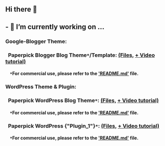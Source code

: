 ## Hi there 👋 
## - 🔭 I’m currently working on ...
### Google-Blogger Theme:
### ` ` Paperpick Blogger Blog Theme`*`/Template: [(Files,](https://github.com/TechTauba/paperpick-google-blogger-theme) [+ Video tutorial)](https://youtube.com/@TechTauba)
#### `  ` `*`For commercial use, please refer to the ['README.md'](https://github.com/TechTauba/paperpick-google-blogger-theme/blob/main/README.md) file.
### WordPress Theme & Plugin:
### ` ` Paperpick WordPress Blog Theme`*`: [(Files,](https://github.com/TechTauba/paperpick-wordpress-theme) [+ Video tutorial)](https://youtube.com/@TechTauba)
#### `  ` `*`For commercial use, please refer to the ['README.md'](https://github.com/TechTauba/paperpick-wordpress-theme/blob/main/README.md) file.
### ` ` Paperpick WordPress {"Plugin_1"}`*`: [(Files,](https://github.com/TechTauba/paperpick-wordpress-theme-plugin-1) [+ Video tutorial)](https://youtube.com/@TechTauba)
#### `  ` `*`For commercial use, please refer to the ['README.md'](https://github.com/TechTauba/paperpick-wordpress-theme/blob/main/README.md) file.


<!--
**TechTauba/TechTauba** is a ✨ _special_ ✨ repository because its `README.md` (this file) appears on your GitHub profile.

Here are some ideas to get you started:

- 🔭 I’m currently working on ...
- 🌱 I’m currently learning ...
- 👯 I’m looking to collaborate on ...
- 🤔 I’m looking for help with ...
- 💬 Ask me about ...
- 📫 How to reach me: ...
- 😄 Pronouns: ...
- ⚡ Fun fact: ...
-->
